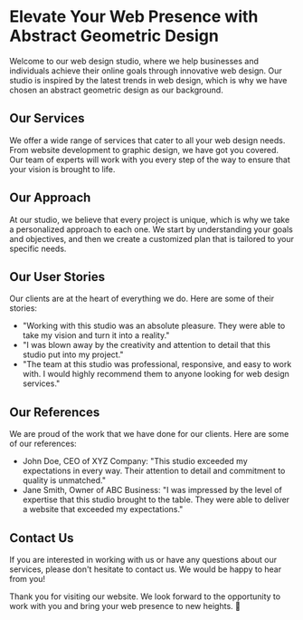 <!--font:Cinzel Decorative-->

# Elevate Your Web Presence with Abstract Geometric Design

Welcome to our web design studio, where we help businesses and individuals achieve their online goals through innovative web design. Our studio is inspired by the latest trends in web design, which is why we have chosen an abstract geometric design as our background.

## Our Services
We offer a wide range of services that cater to all your web design needs. From website development to graphic design, we have got you covered. Our team of experts will work with you every step of the way to ensure that your vision is brought to life.

## Our Approach
At our studio, we believe that every project is unique, which is why we take a personalized approach to each one. We start by understanding your goals and objectives, and then we create a customized plan that is tailored to your specific needs.

## Our User Stories
Our clients are at the heart of everything we do. Here are some of their stories:

- "Working with this studio was an absolute pleasure. They were able to take my vision and turn it into a reality."
- "I was blown away by the creativity and attention to detail that this studio put into my project."
- "The team at this studio was professional, responsive, and easy to work with. I would highly recommend them to anyone looking for web design services."

## Our References
We are proud of the work that we have done for our clients. Here are some of our references:

- John Doe, CEO of XYZ Company: "This studio exceeded my expectations in every way. Their attention to detail and commitment to quality is unmatched."
- Jane Smith, Owner of ABC Business: "I was impressed by the level of expertise that this studio brought to the table. They were able to deliver a website that exceeded my expectations."

## Contact Us
If you are interested in working with us or have any questions about our services, please don't hesitate to contact us. We would be happy to hear from you!

Thank you for visiting our website. We look forward to the opportunity to work with you and bring your web presence to new heights. 🚀

<!--

Write me content for website with wallpaper which alt text is:

"A wallpaper with a repeating pattern of abstract geometric shapes and patterns, inspired by web design trends and color schemes."

The name/title of the page should not be 1:1 copy of the alt text but rather a real content of the website which is using this wallpaper.

- Use markdown format 
- Start with heading
- Heading should be short and concise
- The content should look like a real website 
- The website should not be about the wallpaper, wallpaper is just a related background
- Heading should be contain work "wallpaper" or "background"
- Include real sections like references, contact, user stories, etc. use things relevant to the page purpose.
- Feel free to use structure like headings, bullets, numbering, blockquotes, paragraphs, horizontal lines, etc.
- You can use formatting like bold or _italic_
- You can include UTF-8 emojis
- Links should be only #hash anchors (and you can refer to the document itself)
- Do not include images


---


# Abstract Geometric Wallpaper for a Modern Web Design Studio

Welcome to our web design studio, where creativity and innovation are at the forefront of everything we do. Our studio is inspired by the latest trends in web design, which is why we have chosen this abstract geometric wallpaper as our background.

## Our Services
We offer a wide range of services that cater to all your web design needs. From website development to graphic design, we have got you covered. Our team of experts will work with you every step of the way to ensure that your vision is brought to life.

## Our Approach
At our studio, we believe that every project is unique, which is why we take a personalized approach to each one. We start by understanding your goals and objectives, and then we create a customized plan that is tailored to your specific needs.

## Our User Stories
Our clients are at the heart of everything we do. Here are some of their stories:

- "Working with this studio was an absolute pleasure. They were able to take my vision and turn it into a reality."
- "I was blown away by the creativity and attention to detail that this studio put into my project."
- "The team at this studio was professional, responsive, and easy to work with. I would highly recommend them to anyone looking for web design services."

## Our References
We are proud of the work that we have done for our clients. Here are some of our references:

- John Doe, CEO of XYZ Company: "This studio exceeded my expectations in every way. Their attention to detail and commitment to quality is unmatched."
- Jane Smith, Owner of ABC Business: "I was impressed by the level of expertise that this studio brought to the table. They were able to deliver a website that exceeded my expectations."

## Contact Us
If you are interested in working with us or have any questions about our services, please don't hesitate to contact us. We would be happy to hear from you!

Thank you for visiting our website. We look forward to the opportunity to work with you and bring your vision to life. 🚀


---


Heading should not include word "wallpaper". The website should not be about the wallpaper itself, wallpaper is just a related background, rewrite whole content.


---


# Elevate Your Web Presence with Abstract Geometric Design

Welcome to our web design studio, where we help businesses and individuals achieve their online goals through innovative web design. Our studio is inspired by the latest trends in web design, which is why we have chosen an abstract geometric design as our background.

## Our Services
We offer a wide range of services that cater to all your web design needs. From website development to graphic design, we have got you covered. Our team of experts will work with you every step of the way to ensure that your vision is brought to life.

## Our Approach
At our studio, we believe that every project is unique, which is why we take a personalized approach to each one. We start by understanding your goals and objectives, and then we create a customized plan that is tailored to your specific needs.

## Our User Stories
Our clients are at the heart of everything we do. Here are some of their stories:

- "Working with this studio was an absolute pleasure. They were able to take my vision and turn it into a reality."
- "I was blown away by the creativity and attention to detail that this studio put into my project."
- "The team at this studio was professional, responsive, and easy to work with. I would highly recommend them to anyone looking for web design services."

## Our References
We are proud of the work that we have done for our clients. Here are some of our references:

- John Doe, CEO of XYZ Company: "This studio exceeded my expectations in every way. Their attention to detail and commitment to quality is unmatched."
- Jane Smith, Owner of ABC Business: "I was impressed by the level of expertise that this studio brought to the table. They were able to deliver a website that exceeded my expectations."

## Contact Us
If you are interested in working with us or have any questions about our services, please don't hesitate to contact us. We would be happy to hear from you!

Thank you for visiting our website. We look forward to the opportunity to work with you and bring your web presence to new heights. 🚀

-->
